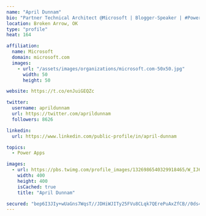 ```yaml
---
name: "April Dunnam"
bio: "Partner Technical Architect @Microsoft | Blogger-Speaker | #PowerApps, #PowerAutomate, #Office365, #SharePoint | #WIT | #Karaoke Queen"
location: Broken Arrow, OK
type: "profile"
heat: 164

affiliation:
  name: Microsoft
  domain: microsoft.com
  images:
    - url: "/assets/images/organizations/microsoft.com-50x50.jpg"
      width: 50
      height: 50

website: https://t.co/enJuiGEQZc

twitter:
  username: aprildunnam
  url: https://twitter.com/aprildunnam
  followers: 8626

linkedin:
  url: https://www.linkedin.com/public-profile/in/april-dunnam

topics:
  - Power Apps

images:
  - url: https://pbs.twimg.com/profile_images/1326986540329918465/W_IJ6Ih2_400x400.jpg
    width: 400
    height: 400
    isCached: true
    title: "April Dunnam"

secured: "bep6I3JIy+wUaGns7WqsT//JDHiWJITy25FVu8CLqk7QErePuAxZfCB//0ds4hpLghdPgBKvuE7QNLI41qJnHbcSnmEon94EXhYBwyJPTe7DZv2YKbtwewN5aEvyt4wWYeYsU2qJSNvw5pbrXCmN2ClsnN5mLUiSygaXUOYtqFJ6IAfAid8l22deVQk+SZfw1KUxsLwE3pB6UqRq1pY2ES6kQfZ+9duMFgWBJOz/jgaqga7VgXxTIHBnCLIv9JM7n3W16K2pytmTNExmUOwshTc1JCr68z9PuWzscc7uPRSkhkTMN2YLnWBinRu+o9yEuXfY2CD+roBYqQY20stz6Ppa5KDFZ/AsehpV7hNVoQj2IUAiNZBkjQSOQyECAetKGtzGAFpG4bZgqk9RtK4sYX6vX2QaiwcRe8nIuZIm6yE=;+xiHpVd5YidCe8YyNvO9dw=="
---
```


